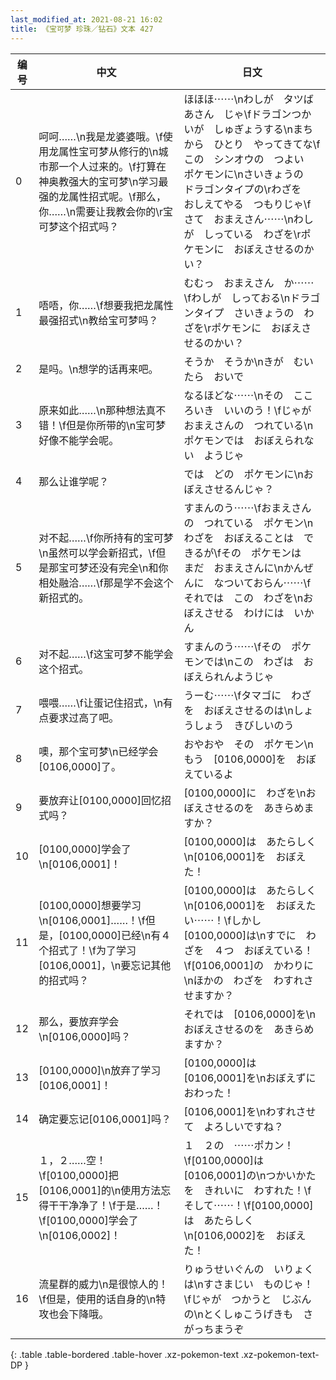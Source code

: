 ```yaml
---
last_modified_at: 2021-08-21 16:02
title: 《宝可梦 珍珠／钻石》文本 427
---
```

| 编号 | 中文 | 日文 |
| ---- | ---- | ---- |
| 0 | 呵呵……\n我是龙婆婆哦。\f使用龙属性宝可梦从修行的\n城市那一个人过来的。\f打算在神奥教强大的宝可梦\n学习最强的龙属性招式呢。\f那么，你……\n需要让我教会你的\r宝可梦这个招式吗？ | ほほほ⋯⋯\nわしが　タツばあさん　じゃ\fドラゴンつかいが　しゅぎょうする\nまちから　ひとり　やってきてな\fこの　シンオウの　つよい　ポケモンに\nさいきょうの　ドラゴンタイプの\rわざを　おしえてやる　つもりじゃ\fさて　おまえさん⋯⋯\nわしが　しっている　わざを\rポケモンに　おぼえさせるのかい？ |
| 1 | 唔唔，你……\f想要我把龙属性最强招式\n教给宝可梦吗？ | むむっ　おまえさん　か⋯⋯\fわしが　しっておる\nドラゴンタイプ　さいきょうの　わざを\rポケモンに　おぼえさせるのかい？ |
| 2 | 是吗。\n想学的话再来吧。 | そうか　そうか\nきが　むいたら　おいで |
| 3 | 原来如此……\n那种想法真不错！\f但是你所带的\n宝可梦好像不能学会呢。 | なるほどな⋯⋯\nその　こころいき　いいのう！\fじゃが　おまえさんの　つれている\nポケモンでは　おぼえられない　ようじゃ |
| 4 | 那么让谁学呢？ | では　どの　ポケモンに\nおぼえさせるんじゃ？ |
| 5 | 对不起……\f你所持有的宝可梦\n虽然可以学会新招式，\f但是那宝可梦还没有完全\n和你相处融洽……\f那是学不会这个新招式的。 | すまんのう⋯⋯\fおまえさんの　つれている　ポケモン\nわざを　おぼえることは　できるが\fその　ポケモンは　まだ　おまえさんに\nかんぜんに　なついておらん⋯⋯\fそれでは　この　わざを\nおぼえさせる　わけには　いかん |
| 6 | 对不起……\f这宝可梦不能学会这个招式。 | すまんのう⋯⋯\fその　ポケモンでは\nこの　わざは　おぼえられんようじゃ |
| 7 | 喂喂……\f让蛋记住招式，\n有点要求过高了吧。 | うーむ⋯⋯\fタマゴに　わざを　おぼえさせるのは\nしょうしょう　きびしいのう |
| 8 | 噢，那个宝可梦\n已经学会[0106,0000]了。 | おやおや　その　ポケモン\nもう　[0106,0000]を　おぼえているよ |
| 9 | 要放弃让[0100,0000]回忆招式吗？ | [0100,0000]に　わざを\nおぼえさせるのを　あきらめますか？ |
| 10 | [0100,0000]学会了\n[0106,0001]！ | [0100,0000]は　あたらしく\n[0106,0001]を　おぼえた！ |
| 11 | [0100,0000]想要学习\n[0106,0001]……！\f但是，[0100,0000]已经\n有４个招式了！\f为了学习[0106,0001]，\n要忘记其他的招式吗？ | [0100,0000]は　あたらしく\n[0106,0001]を　おぼえたい⋯⋯！\fしかし　[0100,0000]は\nすでに　わざを　４つ　おぼえている！\f[0106,0001]の　かわりに\nほかの　わざを　わすれさせますか？ |
| 12 | 那么，要放弃学会\n[0106,0000]吗？ | それでは　[0106,0000]を\nおぼえさせるのを　あきらめますか？ |
| 13 | [0100,0000]\n放弃了学习[0106,0001]！ | [0100,0000]は　[0106,0001]を\nおぼえずに　おわった！ |
| 14 | 确定要忘记[0106,0001]吗？ | [0106,0001]を\nわすれさせて　よろしいですね？ |
| 15 | １，２……空！\f[0100,0000]把[0106,0001]的\n使用方法忘得干干净净了！\f于是……！\f[0100,0000]学会了\n[0106,0002]！ | １　２の　⋯⋯ポカン！\f[0100,0000]は　[0106,0001]の\nつかいかたを　きれいに　わすれた！\fそして⋯⋯！\f[0100,0000]は　あたらしく\n[0106,0002]を　おぼえた！ |
| 16 | 流星群的威力\n是很惊人的！\f但是，使用的话自身的\n特攻也会下降哦。 | りゅうせいぐんの　いりょくは\nすさまじい　ものじゃ！\fじゃが　つかうと　じぶんの\nとくしゅこうげきも　さがっちまうぞ |
{: .table .table-bordered .table-hover .xz-pokemon-text .xz-pokemon-text-DP }